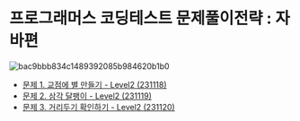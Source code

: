 # 프로그래머스 코딩테스트 문제풀이전략 : 자바편

![bac9bbb834c1489392085b984620b1b0](https://github.com/seoli0179/Programmers/assets/105831105/62c61025-ff15-4fac-a61d-e9cc2a2a83bd)

- [문제 1. 교점에 별 만들기 - Level2 (231118)](https://github.com/seoli0179/Programmers/blob/master/%EB%AC%B8%EC%A0%9C%201%20%EA%B5%90%EC%A0%90%EC%97%90%20%EB%B3%84%20%EB%A7%8C%EB%93%A4%EA%B8%B0%20-%20Level2/main.java)
- [문제 2. 삼각 달팽이 - Level2 (231119)](https://github.com/seoli0179/Programmers/blob/master/%EB%AC%B8%EC%A0%9C%202%20%EC%82%BC%EA%B0%81%20%EB%8B%AC%ED%8C%BD%EC%9D%B4%20-%20Level2/main.java)
- [문제 3. 거리두기 확인하기 - Level2 (231120)](https://github.com/seoli0179/Programmers/blob/master/%EB%AC%B8%EC%A0%9C%203%20%EA%B1%B0%EB%A6%AC%EB%91%90%EA%B8%B0%20%ED%99%95%EC%9D%B8%ED%95%98%EA%B8%B0%20-%20Level2/main.h)



